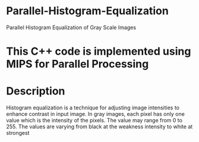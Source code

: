 # Parallel-Histogram-Equalization
Parallel Histogram Equalization of Gray Scale Images

# This C++ code is implemented using MIPS for Parallel Processing
# Description
Histogram equalization is a technique for adjusting image intensities to enhance contrast in input image. In gray images, each pixel has only one value which is the intensity of the pixels. The value may range from 0 to 255. The values are varying from black at the weakness intensity to white at strongest

